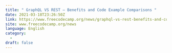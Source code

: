 ```yaml
---
title: " GraphQL VS REST – Benefits and Code Example Comparisons "
date: 2021-03-18T23:26:50Z
link: https://www.freecodecamp.org/news/graphql-vs-rest-benefits-and-code-example-comparisons/?utm_medium=RSS&utm_source=news.12bit.vn
site: www.freecodecamp.org/news
language: English
category:
  -   
draft: false
---
```

